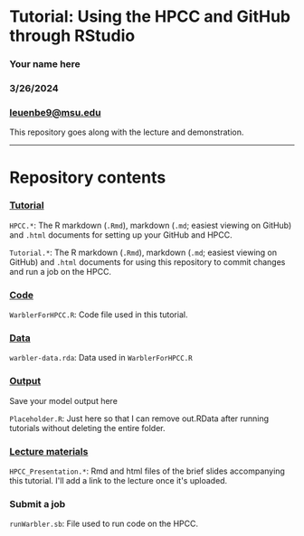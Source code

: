 # Tutorial: Using the HPCC and GitHub through RStudio

### Your name here

### 3/26/2024

### leuenbe9@msu.edu

This repository goes along with the lecture and demonstration.

---------------------------------

# Repository contents

### [Tutorial](Tutorial/)

`HPCC.*`: The R markdown (`.Rmd`), markdown (`.md`; easiest viewing on GitHub) and `.html` documents for setting up your GitHub and HPCC. 

`Tutorial.*`: The R markdown (`.Rmd`), markdown (`.md`; easiest viewing on GitHub) and `.html` documents for using this repository to commit changes and run a job on the HPCC. 


### [Code](Code/)
`WarblerForHPCC.R`: Code file used in this tutorial. 

### [Data](Data/)
`warbler-data.rda`: Data used in `WarblerForHPCC.R`

### [Output](Output/)
Save your model output here

`Placeholder.R`: Just here so that I can remove out.RData after running tutorials without deleting the entire folder. 

### [Lecture materials](Lecture/)
`HPCC_Presentation.*`: Rmd and html files of the brief slides accompanying this tutorial.
I'll add a link to the lecture once it's uploaded.

### Submit a job
`runWarbler.sb`: File used to run code on the HPCC. 
